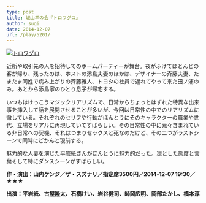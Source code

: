 ```yaml
---
type: post
title: 城山羊の会『トロワグロ』
author: sugi
date: 2014-12-07
url: /play/5201/
---
```

<a href="http://i0.wp.com/asharpminor.com/wp-content/uploads/2014/12/troisgro_imgA.gif" onclick="_gaq.push(['_trackEvent', 'outbound-article', 'http://asharpminor.com/wp-content/uploads/2014/12/troisgro_imgA.gif', '']);" ><img src="http://i0.wp.com/asharpminor.com/wp-content/uploads/2014/12/troisgro_imgA.gif?resize=211%2C300" alt="トロワグロ" class="alignleft size-medium wp-image-5202" data-recalc-dims="1" /></a>

近所や取引先の人を招待してのホームパーティーが舞台。夜がふけてほとんどの客が帰り、残ったのは、ホストの添島夫妻のほかは、デザイナーの斉藤夫妻、たまたま同姓で病み上がりの斉藤雅人、トヨタの社員で遅れてやって来た田ノ浦のみ。あとから添島家のひとり息子が帰宅する。

いつもはけっこうマジックリアリズムで、日常からちょっとはずれた特異な出来事を挿入して話を展開させることが多いが、今回は日常性の中でのリアリズムに徹している。それぞれのセリフや行動がほんとうにそのキャラクターの職業や世代、立場をリアルに再現していてすばらしい。その日常性の中に元々含まれている非日常への契機、それはつまりセックスと死なのだけど、その二つがラストシーンで同時にどかんと現前する。

魅力的な人妻を演じた平岩紙さんがほんとうに魅力的だった。凛とした態度と言葉そして特にダンスシーンがすばらしい。

**作・演出：山内ケンジ／ザ・スズナリ／指定席3500円／2014-12-07 19:30／★★★**

**出演：平岩紙、古屋隆太、石橋けい、岩谷健司、師岡広明、岡部たかし、橋本淳**
